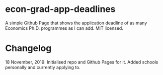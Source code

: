 # econ-grad-app-deadlines

A simple Github Page that shows the application deadline of as many Economics Ph.D. programmes as I can add. MIT licensed.

# Changelog

18 November, 2019: Initialised repo and Github Pages for it. Added schools personally and currently applying to.

